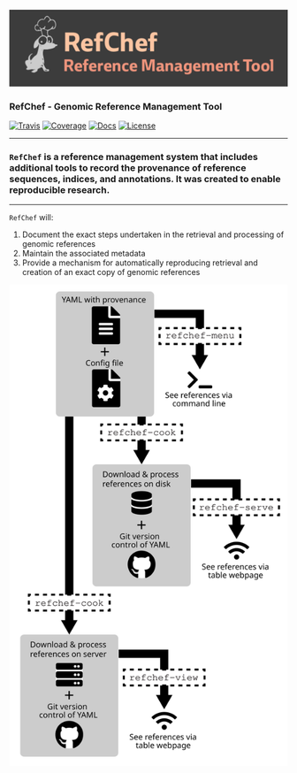 ![](assets/refchef-logo.png)

### RefChef - Genomic Reference Management Tool

[![Travis](https://img.shields.io/travis/compbiocore/refchef/master.svg?style=flat-square)](https://travis-ci.org/compbiocore/refchef)
[![Coverage](https://img.shields.io/coveralls/github/rechef/refchef/master.svg?style=flat-square)](https://coveralls.io/github/compbiocore/refchef) [![Docs](https://img.shields.io/badge/docs-stable-blue.svg?style=flat-square)](https://compbiocore.github.io/cbc-documentation-templates)
[![License](https://img.shields.io/badge/license-GPL_3.0-orange.svg?style=flat-square)](https://raw.githubusercontent.com/compbiocore/cbc-documentation-templates/master/LICENSE.md)  

---

### `RefChef` is a reference management system that includes additional tools to record the provenance of reference sequences, indices, and annotations. It was created to enable reproducible research.       

---

`RefChef` will:       

1. Document the exact steps undertaken in the retrieval and processing of genomic references   
2. Maintain the associated metadata   
3. Provide a mechanism for automatically reproducing retrieval and creation of an exact copy of genomic references 

![Diagram](assets/refchef_overview.svg)         
